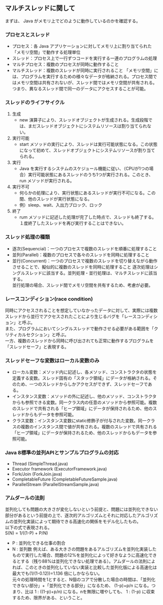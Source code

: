 ## マルチスレッドに関して
まずは、 Java がメモリ上でどのように動作しているのかを確認する。

### プロセスとスレッド
 - プロセス：各 Java アプリケーションに対してメモリ上に割り当てられた「メモリ空間」で動作する処理単位
 - スレッド：プロセス上で一行ずつコードを実行する一連のプログラムの処理
 - マルチプロセス：複数のプロセスが同時に動作すること
 - マルチスレッド：複数のスレッドが同時に実行されること
「メモリ空間」には、プログラムを実行するための様々なデータが格納される。プロセス間ではメモリ空間は共有されないが、スレッド間ではメモリ空間が共有される。つまり、異なるスレッド間で同一のデータにアクセスすることが可能。

### スレッドのライフサイクル
 1. 生成
    - new 演算子により、スレッドオブジェクトが生成される。生成段階では、まだスレッドオブジェクトにシステムリソースは割り当てられない。
 2. 実行可能
    - start メソッドの実行により、スレッドは実行可能状態になる。この状態になって初めて、スレッドオブジェクトにシステムリソースが割り当てられる。
 3. 実行
    - Java を実行するシステムのスケジュール機能に従い、（CPUが1つの場合）実行可能状態にあるスレッドのうち1つが実行される。このとき、run メソッドが実行される。
 4. 実行不可
    - 何らかの処理により、実行状態にあるスレッドが実行不可になる。この間、他のスレッドが実行状態になる。
    - 例）sleep、wait、入出力ブロック、ロック
 5. 終了
    - rum メソッドに記述した処理が完了した時点で、スレッドも終了する。１度終了したスレッドを再び実行することはできない。

### スレッド処理の種類
 - 逐次(Sequencial)：一つのプロセスで複数のスレッドを順番に処理すること
 - 並列(Parallel)：複数のプロセスで各々のスレッドを同時に処理すること
 - 並行(Concurrent)：一つのプロセスで複数のスレッドを切り替えながら動作させることで、擬似的に複数のスレッドを同時に処理すること
逐次処理はシングルスレッドに該当する。並列処理・並行処理は、マルチスレッドに該当する。<br>
並行処理の場合、スレッド間でメモリ空間を共有するため、考慮が必要。

### レースコンディション(race condition)
同時にアクセスされることを想定していなかったデータに対して、実際には複数スレッドから並行でアクセスされたことにより生じるバグを「レースコンディション」と呼ぶ。<br>
また、プログラムにおいてシングルスレッドで動作させる必要がある範囲を「クリティカルセクション」と呼ぶ。<br>
一方、複数のスレッドから同時に呼び出されても正常に動作するプログラムを「スレッドセーフ」と表現する。

### スレッドセーフな変数はローカル変数のみ
 - ローカル変数：メソッド内に記述し、各メソッド、コンストラクタの状態を定義する変数。スレッド固有の「スタック領域」にデータが格納される。そのため、一つのスレッドからしかアクセスができず、スレッドセーフである。
 - インスタンス変数：メソッドの外に記述し、他のメソッド、コンストラクタからも参照できる変数。同一クラス内の任意のメソッドから参照可能。複数のスレッドで共有される「ヒープ領域」にデータが保持されるため、他のスレッドからもデータを参照可能。
 - クラス変数：インスタンス変数にstatic修飾子が付与された変数。同一クラスの複数のインスタンス間で値が共有される。複数のスレッドで共有される「ヒープ領域」にデータが保持されるため、他のスレッドからもデータを参照可能。

### Java 8標準の並列APIとサンプルプログラムの対応
 - Thread (SimpleThread.java)
 - Executor framework (ExecutorFramework.java)
 - Fork/Join (ForkJoin.java)
 - CompletableFuture (CompletableFutureSample.java)
 - ParallelStream (ParallelStreamSample.java)

### アムダールの法則
並列化しても問題の大きさが変化しないという前提と、問題には並列化できない部分があるという前提の上で、逐次的アルゴリズムとそれに対応したアルゴリズムの並列化実装によって期待できる高速化の関係をモデル化したもの。<br>
以下の式で表現される。<br>
S(N) = 1/((1-P) + P/N)<br>
 - P : 並列化できる仕事の割合
 - N : 並列数
例えば、ある大きさの問題をあるアルゴリズムを並列化実装したもので実行した場合、問題の12%を並列化によって好きなように高速化できるとする（残り88%は並列化できない処理である）。アムダールの法則によれば、このときの並列化していない実装と比較した並列化版による高速化は最大でも(1/(1-0.12))=1.136 倍にしかならない。<br>
元々の処理時間を1とすると、N個のコアで分散した場合の時間は、「並列化できない部分」+「並列化できる部分」になるため、 (1-p)+p/n になる。つまり、比は 1 : ((1-p)+p/n) になる。nを無限に増やしても、 1 : (1-p) に収束するため、限界がある、ということ。